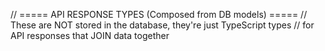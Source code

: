 // ===== API RESPONSE TYPES (Composed from DB models) =====
// These are NOT stored in the database, they're just TypeScript types
// for API responses that JOIN data together
